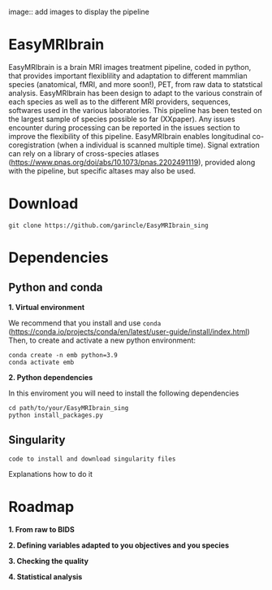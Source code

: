 image:: add images to display the pipeline

EasyMRIbrain
=======

EasyMRIbrain is a brain MRI images treatment pipeline, coded in python, that provides important flexiblility and adaptation to different mammlian species (anatomical, fMRI, and more soon!), PET, from raw data to statstical analysis. 
EasyMRIbrain has been design to adapt to the various constrain of each species as well as to the different MRI providers, sequences, softwares used in the various laboratories.
This pipeline has been tested on the largest sample of species possible so far (XXpaper). Any issues encounter during processing can be reported in the issues section to improve the flexibility of this pipeline.
EasyMRIbrain enables longitudinal co-coregistration (when a individual is scanned multiple time).
Signal extration can rely on a library of cross-species atlases (https://www.pnas.org/doi/abs/10.1073/pnas.2202491119), provided along with the pipeline, but specific altases may also be used.


Download 
=======

    git clone https://github.com/garincle/EasyMRIbrain_sing

Dependencies
=======

Python and conda
--------------

**1. Virtual environment**

We recommend that you install and use ``conda`` (https://conda.io/projects/conda/en/latest/user-guide/install/index.html)
Then, to create and activate a new python environment:

    conda create -n emb python=3.9
    conda activate emb
    
**2. Python dependencies**

In this enviroment you will need to install the following dependencies

    cd path/to/your/EasyMRIbrain_sing
    python install_packages.py


Singularity
--------------
    code to install and download singularity files
 
Explanations how to do it
 
Roadmap
=======

**1. From raw to BIDS**

**2. Defining variables adapted to you objectives and you species**

**3. Checking the quality**

**4. Statistical analysis**

